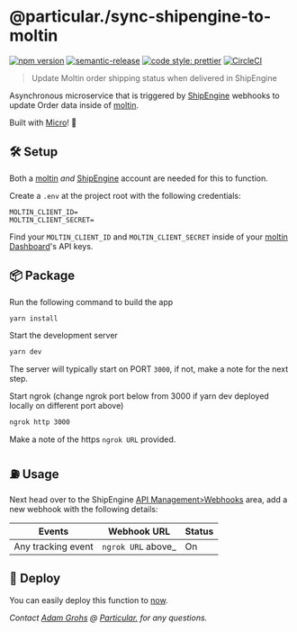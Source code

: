 # @particular./sync-shipengine-to-moltin

[![npm version](https://img.shields.io/npm/v/@particular./sync-shipengine-to-moltin.svg)](https://www.npmjs.com/package/@particular./sync-shipengine-to-moltin) [![semantic-release](https://img.shields.io/badge/%20%20%F0%9F%93%A6%F0%9F%9A%80-semantic--release-e10079.svg)](https://github.com/semantic-release/semantic-release) [![code style: prettier](https://img.shields.io/badge/code_style-prettier-ff69b4.svg)](https://github.com/prettier/prettier) [![CircleCI](https://img.shields.io/circleci/project/github/uniquelyparticular/sync-shipengine-to-moltin.svg?label=circleci)](https://circleci.com/gh/uniquelyparticular/sync-shipengine-to-moltin)

> Update Moltin order shipping status when delivered in ShipEngine

Asynchronous microservice that is triggered by [ShipEngine](https://www.shipengine.com) webhooks to update Order data inside of [moltin](https://moltin.com).

Built with [Micro](https://github.com/zeit/micro)! 🤩

## 🛠 Setup

Both a [moltin](https://moltin.com) _and_ [ShipEngine](https://www.shipengine.com) account are needed for this to function.

Create a `.env` at the project root with the following credentials:

```dosini
MOLTIN_CLIENT_ID=
MOLTIN_CLIENT_SECRET=
```

Find your `MOLTIN_CLIENT_ID` and `MOLTIN_CLIENT_SECRET` inside of your [moltin Dashboard](https://dashboard.moltin.com)'s API keys.

## 📦 Package

Run the following command to build the app

```bash
yarn install
```

Start the development server

```bash
yarn dev
```

The server will typically start on PORT `3000`, if not, make a note for the next step.

Start ngrok (change ngrok port below from 3000 if yarn dev deployed locally on different port above)

```bash
ngrok http 3000
```

Make a note of the https `ngrok URL` provided.

## ⛽️ Usage

Next head over to the ShipEngine [API Management>Webhooks](https://app.shipengine.com/#/portal/apimanagement) area, add a new webhook with the following details:

| Events             | Webhook URL         | Status |
| ------------------ | ------------------- | ------ |
| Any tracking event | `ngrok URL` above\_ | On     |

## 🚀 Deploy

You can easily deploy this function to [now](https://now.sh).

_Contact [Adam Grohs](https://www.linkedin.com/in/adamgrohs/) @ [Particular.](https://uniquelyparticular.com) for any questions._
